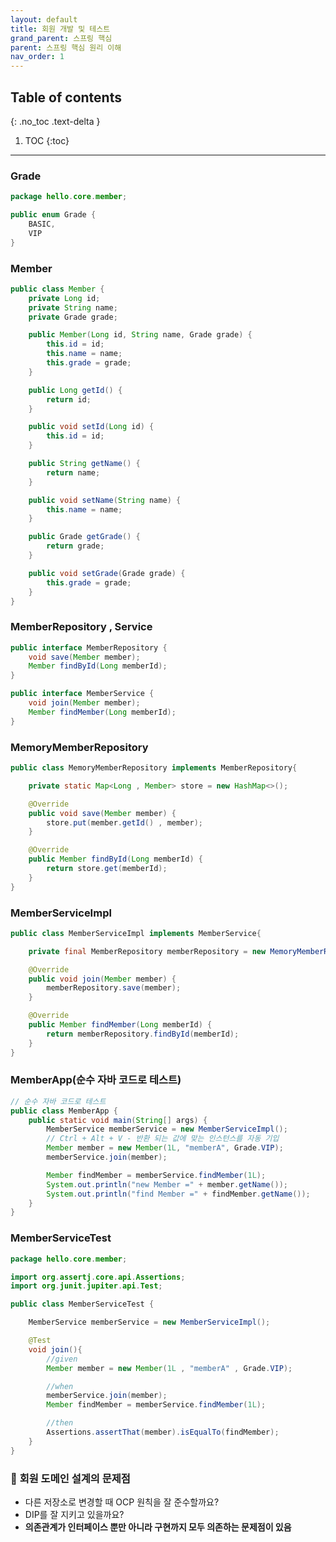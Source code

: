 ```yaml
---
layout: default
title: 회원 개발 및 테스트
grand_parent: 스프링 핵심
parent: 스프링 핵심 원리 이해
nav_order: 1
---
```

## Table of contents
{: .no_toc .text-delta }

1. TOC
{:toc}
---
### **Grade**
```java
package hello.core.member;

public enum Grade {
    BASIC,
    VIP
}
```
### **Member**
```java
public class Member {
    private Long id;
    private String name;
    private Grade grade;

    public Member(Long id, String name, Grade grade) {
        this.id = id;
        this.name = name;
        this.grade = grade;
    }

    public Long getId() {
        return id;
    }

    public void setId(Long id) {
        this.id = id;
    }

    public String getName() {
        return name;
    }

    public void setName(String name) {
        this.name = name;
    }

    public Grade getGrade() {
        return grade;
    }

    public void setGrade(Grade grade) {
        this.grade = grade;
    }
}
```

### **MemberRepository , Service**
```java
public interface MemberRepository {
    void save(Member member);
    Member findById(Long memberId);
}

public interface MemberService {
    void join(Member member);
    Member findMember(Long memberId);
}
```

### **MemoryMemberRepository**
```java
public class MemoryMemberRepository implements MemberRepository{

    private static Map<Long , Member> store = new HashMap<>();

    @Override
    public void save(Member member) {
        store.put(member.getId() , member);
    }

    @Override
    public Member findById(Long memberId) {
        return store.get(memberId);
    }
}
```

### **MemberServiceImpl**
```java
public class MemberServiceImpl implements MemberService{

    private final MemberRepository memberRepository = new MemoryMemberRepository();

    @Override
    public void join(Member member) {
        memberRepository.save(member);
    }

    @Override
    public Member findMember(Long memberId) {
        return memberRepository.findById(memberId);
    }
}
```

### **MemberApp(순수 자바 코드로 테스트)**
```java
// 순수 자바 코드로 테스트
public class MemberApp {
    public static void main(String[] args) {
        MemberService memberService = new MemberServiceImpl();
        // Ctrl + Alt + V - 반환 되는 값에 맞는 인스턴스를 자동 기입
        Member member = new Member(1L, "memberA", Grade.VIP);
        memberService.join(member);

        Member findMember = memberService.findMember(1L);
        System.out.println("new Member =" + member.getName());
        System.out.println("find Member =" + findMember.getName());
    }
}
```
### **MemberServiceTest**
```java
package hello.core.member;

import org.assertj.core.api.Assertions;
import org.junit.jupiter.api.Test;

public class MemberServiceTest {

    MemberService memberService = new MemberServiceImpl();

    @Test
    void join(){
        //given
        Member member = new Member(1L , "memberA" , Grade.VIP);

        //when
        memberService.join(member);
        Member findMember = memberService.findMember(1L);

        //then
        Assertions.assertThat(member).isEqualTo(findMember);
    }
}
```

### 🚨 **회원 도메인 설계의 문제점**
-   다른 저장소로 변경할 때 OCP 원칙을 잘 준수할까요?
-   DIP를 잘 지키고 있을까요?
-   **의존관계가 인터페이스 뿐만 아니라 구현까지 모두 의존하는 문제점이 있음**
